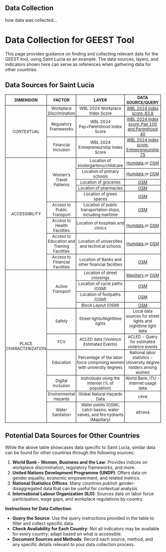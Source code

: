 ## Data Collection

how data was collected...

# Data Collection for GEEST Tool

This page provides guidance on finding and collecting relevant data for the GEEST tool, using Saint Lucia as an example. The data sources, layers, and indicators shown here can serve as references when gathering data for other countries.

## Data Sources for Saint Lucia

<table style="border-collapse: collapse; width: 100%; font-size: small;">
  <tr>
    <th style="border: 1px solid black; padding: 1px; text-align: center;"><b>DIMENSION</b></th>
    <th style="border: 1px solid black; padding: 1px; text-align: center;"><b>FACTOR</b></th>
    <th style="border: 1px solid black; padding: 1px; text-align: center;"><b>LAYER</b></th>
    <th style="border: 1px solid black; padding: 1px; text-align: center;"><b>DATA SOURCE/QUERY</b></th>
  </tr>
  
  <!-- Contextual Section with Merged DIMENSION Cell -->
  <tr>
    <td rowspan="3" style="border: 1px solid black; padding: 1px; text-align: center; ">CONTEXTUAL</td>
    <td style="border: 1px solid black; padding: 1px; text-align: center; ">Workplace Discrimination</td>
    <td style="border: 1px solid black; padding: 1px; text-align: center; ">WBL 2024 Workplace Index Score</td>
<td style="border: 1px solid black; padding: 1px; text-align: center;">
    <a href="https://wbl.worldbank.org/content/dam/documents/wbl/2024/snapshots/St-lucia.pdf" target="_blank">
        WBL 2024 index score: 83.8
    </a>
</td>

  </tr>
  <tr>
    <td style="border: 1px solid black; padding: 1px; text-align: center; ">Regulatory Frameworks</td>
    <td style="border: 1px solid black; padding: 1px; text-align: center; ">WBL 2024 Pay+Parenthood Index Score</td>
    <td style="border: 1px solid black; padding: 1px; text-align: center;">
    <a href="https://wbl.worldbank.org/content/dam/documents/wbl/2024/snapshots/St-lucia.pdf" target="_blank">
        WBL 2024 index score: Pay 100  and Parenthood 40
    </a>
  </tr>
  <tr>
    <td style="border: 1px solid black; padding: 1px; text-align: center; ">Financial Inclusion</td>
    <td style="border: 1px solid black; padding: 1px; text-align: center; ">WBL 2024 Entrepreneurship Index Score</td>
 <td style="border: 1px solid black; padding: 1px; text-align: center;">
    <a href="https://wbl.worldbank.org/content/dam/documents/wbl/2024/snapshots/St-lucia.pdf" target="_blank">
        WBL 2024 index score: Entrepreneurship 75
    </a>
  </tr>
  
  <!-- Accessibility Section with Merged DIMENSION Cell -->
  <tr>
    <td rowspan="9" style="border: 1px solid black; padding: 1px; text-align: center; ">ACCESSIBILITY</td>
    <td rowspan="5" style="border: 1px solid black; padding: 1px; text-align: center; ">Women's Travel Patterns</td>
    <td style="border: 1px solid black; padding: 1px; text-align: center; ">Location of kindergartens/childcare</td>
 <td style="border: 1px solid black; padding: 1px; text-align: center;">
    <a href="https://data.humdata.org/dataset/hotosm-saint-lucia-schools" target="_blank">
        Humdata
    </a>
    or
    <a href="https://overpass-turbo.eu/?Q=[out:xml][timeout:25];{{geocodeArea:Saint%20Lucia}}->.area_0;(node[%22amenity%22=%22kindergarten%22](area.area_0);way[%22amenity%22=%22kindergarten%22](area.area_0);relation[%22amenity%22=%22kindergarten%22](area.area_0););(._;>;);out%20body;" target="_blank">
        OSM
    </a>
</td>
</tr>
  <tr>
    <td style="border: 1px solid black; padding: 1px; text-align: center; ">Location of primary schools</td>
<td style="border: 1px solid black; padding: 1px; text-align: center;">
    <a href="https://data.humdata.org/dataset/hotosm-saint-lucia-schools" target="_blank">
        Humdata
    </a>
   or
    <a href="https://overpass-turbo.eu/?Q=[out:xml][timeout:25];{{geocodeArea:Saint%20Lucia}}->.area_0;(node[%22amenity%22=%22school%22](area.area_0);way[%22amenity%22=%22school%22](area.area_0);relation[%22amenity%22=%22school%22](area.area_0););(._;>;);out%20body;" target="_blank">
        OSM
    </a>
</td>
  </tr>
  <tr>
    <td style="border: 1px solid black; padding: 1px; text-align: center; ">Location of groceries</td>
<td style="border: 1px solid black; padding: 1px; text-align: center;">
    <a href="https://overpass-turbo.eu/?Q=[out:xml][timeout:25];{{geocodeArea:Saint%20Lucia}}->.area_0;(node[%22shop%22=%22greengrocer%22](area.area_0);way[%22shop%22=%22greengrocer%22](area.area_0);relation[%22shop%22=%22greengrocer%22](area.area_0););(._;>;);out%20body;" target="_blank">
        OSM
    </a>
</td>
  </tr>
  <tr>
    <td style="border: 1px solid black; padding: 1px; text-align: center; ">Location of pharmacies</td>
<td style="border: 1px solid black; padding: 1px; text-align: center;">
    <a href="https://overpass-turbo.eu/?Q=[out:xml][timeout:25];{{geocodeArea:Saint%20Lucia}}->.area_0;(node[%22amenity%22=%22pharmacy%22](area.area_0);way[%22amenity%22=%22pharmacy%22](area.area_0);relation[%22amenity%22=%22pharmacy%22](area.area_0););(._;>;);out%20body;" target="_blank">
        OSM
    </a>
</td>
  </tr>
  <tr>
    <td style="border: 1px solid black; padding: 1px; text-align: center; ">Location of green spaces</td>
<td style="border: 1px solid black; padding: 1px; text-align: center;">
    <a href="https://overpass-turbo.eu/?Q=[out:xml][timeout:25];{{geocodeArea:Saint%20Lucia}}->.area_0;(node[%22leisure%22=%22park%22](area.area_0);node[%22boundary%22=%22national_park%22](area.area_0);way[%22leisure%22=%22park%22](area.area_0);way[%22boundary%22=%22national_park%22](area.area_0);relation[%22leisure%22=%22park%22](area.area_0);relation[%22boundary%22=%22national_park%22](area.area_0););(._;>;);out%20body;" target="_blank">
        OSM
    </a>
</td>
</tr>
  <tr>
    <td style="border: 1px solid black; padding: 1px; text-align: center; ">Access to Public Transport</td>
    <td style="border: 1px solid black; padding: 1px; text-align: center; ">Location of public transportation stops, including maritime</td>
<td style="border: 1px solid black; padding: 1px; text-align: center;">
    <a href="https://overpass-turbo.eu/?Q=[out:xml][timeout:25];{{geocodeArea:Saint%20Lucia}}->.area_0;(node[%22public_transport%22=%22stop_position%22](area.area_0);node[%22public_transport%22=%22platform%22](area.area_0);node[%22public_transport%22=%22station%22](area.area_0);node[%22public_transport%22=%22stop_area%22](area.area_0);node[%22highway%22=%22bus_stop%22](area.area_0);node[%22highway%22=%22platform%22](area.area_0);way[%22public_transport%22=%22stop_position%22](area.area_0);way[%22public_transport%22=%22platform%22](area.area_0);way[%22public_transport%22=%22station%22](area.area_0);way[%22public_transport%22=%22stop_area%22](area.area_0);way[%22highway%22=%22bus_stop%22](area.area_0);way[%22highway%22=%22platform%22](area.area_0);relation[%22public_transport%22=%22stop_position%22](area.area_0);relation[%22public_transport%22=%22platform%22](area.area_0);relation[%22public_transport%22=%22station%22](area.area_0);relation[%22public_transport%22=%22stop_area%22](area.area_0);relation[%22highway%22=%22bus_stop%22](area.area_0);relation[%22highway%22=%22platform%22](area.area_0);node[%22amenity%22=%22ferry_terminal%22](area.area_0);way[%22amenity%22=%22ferry_terminal%22](area.area_0);relation[%22amenity%22=%22ferry_terminal%22](area.area_0););(._;>;);out%20body;" target="_blank">
        OSM
    </a>
</td>
</tr>
  <tr>
    <td style="border: 1px solid black; padding: 1px; text-align: center; ">Access to Health Facilities</td>
    <td style="border: 1px solid black; padding: 1px; text-align: center; ">Location of hospitals and clinics</td>
<td style="border: 1px solid black; padding: 1px; text-align: center;">
    <a href="https://data.humdata.org/dataset/hotosm_lca_health_facilities" target="_blank">
        Humdata
    </a>
    or
    <a href="https://overpass-turbo.eu/?Q=[out:xml][timeout:25];{{geocodeArea:Saint%20Lucia}}->.area_0;(node[%22amenity%22=%22dentist%22](area.area_0);node[%22amenity%22=%22doctors%22](area.area_0);node[%22amenity%22=%22hospital%22](area.area_0);node[%22amenity%22=%22clinic%22](area.area_0);way[%22amenity%22=%22dentist%22](area.area_0);way[%22amenity%22=%22doctors%22](area.area_0);way[%22amenity%22=%22hospital%22](area.area_0);way[%22amenity%22=%22clinic%22](area.area_0);relation[%22amenity%22=%22dentist%22](area.area_0);relation[%22amenity%22=%22doctors%22](area.area_0);relation[%22amenity%22=%22hospital%22](area.area_0);relation[%22amenity%22=%22clinic%22](area.area_0););(._;>;);out%20body;" target="_blank">
        OSM
    </a>
</td>
</tr>
  <tr>
    <td style="border: 1px solid black; padding: 1px; text-align: center; ">Access to Education and Training Facilities</td>
    <td style="border: 1px solid black; padding: 1px; text-align: center; ">Location of universities and technical schools</td>
<td style="border: 1px solid black; padding: 1px; text-align: center;">
    <a href="https://data.humdata.org/dataset/hotosm-saint-lucia-schools" target="_blank">
        Humdata
    </a>
    or
    <a href="https://overpass-turbo.eu/?Q=[out:xml][timeout:25];{{geocodeArea:Saint%20Lucia}}->.area_0;(node[%22amenity%22=%22university%22](area.area_0);way[%22amenity%22=%22university%22](area.area_0);relation[%22amenity%22=%22university%22](area.area_0););(._;>;);out%20body;" target="_blank">
        OSM
    </a>
</td>
</tr>
  <tr>
    <td style="border: 1px solid black; padding: 1px; text-align: center; ">Access to Financial Facilities</td>
    <td style="border: 1px solid black; padding: 1px; text-align: center; ">Location of Banks and other financial facilities</td>
<td style="border: 1px solid black; padding: 1px; text-align: center;">
    <a href="https://overpass-turbo.eu/?Q=[out:xml][timeout:25];{{geocodeArea:Saint%20Lucia}}->.area_0;(node[%22amenity%22=%22bank%22](area.area_0);node[%22office%22=%22financial%22](area.area_0);way[%22amenity%22=%22bank%22](area.area_0);way[%22office%22=%22financial%22](area.area_0);relation[%22amenity%22=%22bank%22](area.area_0);relation[%22office%22=%22financial%22](area.area_0););(._;>;);out%20body;" target="_blank">
        OSM
    </a>
</td>
</tr>
  
  <!-- Place Characterization Section with Merged DIMENSION Cell -->
  <tr>
    <td rowspan="10" style="border: 1px solid black; padding: 1px; text-align: center; ">PLACE CHARACTERIZATION</td>
    <td rowspan="4" style="border: 1px solid black; padding: 1px; text-align: center; ">Active Transport</td>
    <td style="border: 1px solid black; padding: 1px; text-align: center; ">Location of street crossings</td>
<td style="border: 1px solid black; padding: 1px; text-align: center;">
    <a href="https://www.mapillary.com/developer/api-documentation/points" target="_blank">
        Mapillary
    </a>
   or
    <a href="https://overpass-turbo.eu/?Q=[out:xml][timeout:25];{{geocodeArea:Saint%20Lucia}}->.area_0;(node[%22highway%22=%22crossing%22](area.area_0);node[%22railway%22=%22crossing%22](area.area_0);way[%22highway%22=%22crossing%22](area.area_0);way[%22railway%22=%22crossing%22](area.area_0);relation[%22highway%22=%22crossing%22](area.area_0);relation[%22railway%22=%22crossing%22](area.area_0););(._;>;);out%20body;" target="_blank">
        OSM
    </a>
</td>
</tr>
  <tr>
    <td style="border: 1px solid black; padding: 1px; text-align: center; ">Location of cycle paths (OSM)</td>
<td style="border: 1px solid black; padding: 1px; text-align: center;">
    <a href="https://overpass-turbo.eu/?Q=[out:xml][timeout:25];{{geocodeArea:Saint%20Lucia}}->.area_0;(node[%22highway%22=%22cycleway%22](area.area_0);node[%22highway%22=%22track%22](area.area_0);node[%22cycleway%22=%22track%22](area.area_0);node[%22cycleway%22=%22lane%22](area.area_0);node[%22cycleway%22=%22share_busway%22](area.area_0);node[%22cycleway%22=%22shared_lane%22](area.area_0);way[%22highway%22=%22cycleway%22](area.area_0);way[%22highway%22=%22track%22](area.area_0);way[%22cycleway%22=%22track%22](area.area_0);way[%22cycleway%22=%22lane%22](area.area_0);way[%22cycleway%22=%22share_busway%22](area.area_0);way[%22cycleway%22=%22shared_lane%22](area.area_0);relation[%22highway%22=%22cycleway%22](area.area_0);relation[%22highway%22=%22track%22](area.area_0);relation[%22cycleway%22=%22track%22](area.area_0);relation[%22cycleway%22=%22lane%22](area.area_0);relation[%22cycleway%22=%22share_busway%22](area.area_0);relation[%22cycleway%22=%22shared_lane%22](area.area_0););(._;>;);out%20body;" target="_blank">
        OSM
    </a>
</td>
</tr>
  <tr>
    <td style="border: 1px solid black; padding: 1px; text-align: center; ">Location of footpaths (OSM)</td>
<td style="border: 1px solid black; padding: 1px; text-align: center;">
    <a href="https://overpass-turbo.eu/?Q=[out:xml][timeout:25];{{geocodeArea:Saint%20Lucia}}->.area_0;(node[%22highway%22=%22footway%22](area.area_0);way[%22highway%22=%22footway%22](area.area_0);relation[%22highway%22=%22footway%22](area.area_0););(._;>;);out%20body;" target="_blank">
        OSM
    </a>
</td>
</tr>
  <tr>
    <td style="border: 1px solid black; padding: 1px; text-align: center; ">Block Layout (OSM)</td>
<td style="border: 1px solid black; padding: 1px; text-align: center;">
    <a href="https://overpass-turbo.eu/?Q=[out:xml][timeout:25];{{geocodeArea:Saint%20Lucia}}->.area_0;(node[%22landuse%22=%22residential%22](area.area_0);node[%22landuse%22=%22commercial%22](area.area_0);node[%22landuse%22=%22industrial%22](area.area_0);node[%22boundary%22=%22administrative%22](area.area_0);way[%22landuse%22=%22residential%22](area.area_0);way[%22landuse%22=%22commercial%22](area.area_0);way[%22landuse%22=%22industrial%22](area.area_0);way[%22boundary%22=%22administrative%22](area.area_0);relation[%22landuse%22=%22residential%22](area.area_0);relation[%22landuse%22=%22commercial%22](area.area_0);relation[%22landuse%22=%22industrial%22](area.area_0);relation[%22boundary%22=%22administrative%22](area.area_0););(._;>;);out%20body;" target="_blank">
        OSM
    </a>
</td>
</tr>
  <tr>
    <td style="border: 1px solid black; padding: 1px; text-align: center; ">Safety</td>
    <td style="border: 1px solid black; padding: 1px; text-align: center; ">Street lights/Nighttime lights</td>
    <td style="border: 1px solid black; padding: 1px; text-align: center; ">Local data sources for street lights and nighttime light data</td>
  </tr>
  <tr>
    <td style="border: 1px solid black; padding: 1px; text-align: center; ">FCV</td>
    <td style="border: 1px solid black; padding: 1px; text-align: center; ">ACLED data (Violence Estimated Events)</td>
    <td style="border: 1px solid black; padding: 1px; text-align: center; ">ACLED - Query for estimated violence events</td>
  </tr>
  <tr>
    <td style="border: 1px solid black; padding: 1px; text-align: center; ">Education</td>
    <td style="border: 1px solid black; padding: 1px; text-align: center; ">Percentage of the labor force comprising women with university degrees</td>
    <td style="border: 1px solid black; padding: 1px; text-align: center; ">National labor statistics - University degree holders among women</td>
  </tr>
  <tr>
    <td style="border: 1px solid black; padding: 1px; text-align: center; ">Digital Inclusion</td>
    <td style="border: 1px solid black; padding: 1px; text-align: center; ">Individuals using the Internet (% of population)</td>
    <td style="border: 1px solid black; padding: 1px; text-align: center; ">World Bank, ITU - Internet usage data</td>
  </tr>
  <tr>
    <td style="border: 1px solid black; padding: 1px; text-align: center; ">Environmental Hazards</td>
    <td style="border: 1px solid black; padding: 1px; text-align: center; ">Global Natural Hazards Data</td>
    <td style="border: 1px solid black; padding: 1px; text-align: center; ">ceva</td>
 </tr>
  <tr>
    <td style="border: 1px solid black; padding: 1px; text-align: center; ">Water Sanitation</td>
    <td style="border: 1px solid black; padding: 1px; text-align: center; ">Water points (OSM), catch basins, water valves, and fire hydrants (Mapillary)</td>
    <td style="border: 1px solid black; padding: 1px; text-align: center; ">altceva</td>
  </tr>
</table>


## Potential Data Sources for Other Countries

While the above table showcases data specific to Saint Lucia, similar data can be found for other countries through the following sources:

1. **World Bank - Women, Business and the Law**: Provides indices on workplace discrimination, regulatory frameworks, and more.
2. **United Nations Development Programme (UNDP)**: Offers data on gender equality, economic empowerment, and related metrics.
3. **National Statistics Offices**: Many countries publish gender-disaggregated data that can be useful for contextual analysis.
4. **International Labour Organization (ILO)**: Sources data on labor force participation, wage gaps, and workplace regulations by country.

**Instructions for Data Collection**:
- **Query the Source**: Use the query instructions provided in the table to filter and collect specific data.
- **Check Availability for Each Country**: Not all indicators may be available for every country; adapt based on what is accessible.
- **Document Sources and Methods**: Record each source, method, and any specific details relevant to your data collection process.



